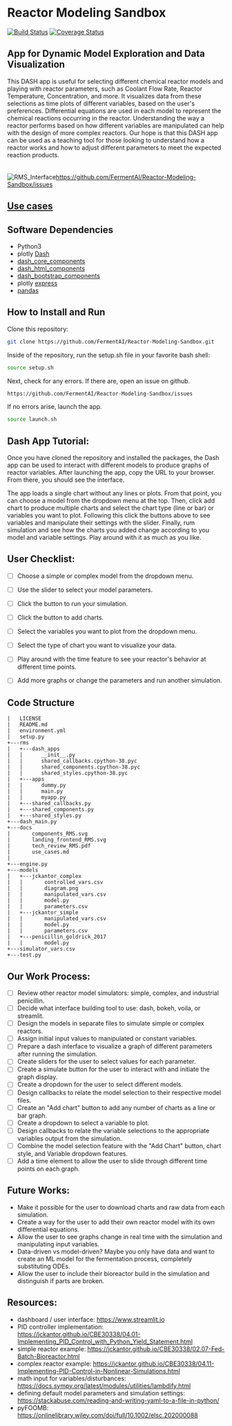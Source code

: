 # Reactor Modeling Sandbox
[![Build Status](https://www.travis-ci.com/FermentAI/Reactor-Modeling-Sandbox.svg?branch=main)](https://www.travis-ci.com/github/FermentAI/Reactor-Modeling-Sandbox)
[![Coverage Status](https://coveralls.io/repos/github/FermentAI/Reactor-Modeling-Sandbox/badge.svg)](https://coveralls.io/github/FermentAI/Reactor-Modeling-Sandbox)

## App for Dynamic Model Exploration and Data Visualization
This DASH app is useful for selecting different chemical reactor models and playing with reactor parameters, such as Coolant Flow Rate, Reactor Temperature, Concentration, and more. It visualizes data from these selections as time plots of different variables, based on the user's preferences. Differential equations are used in each model to represent the chemical reactions occurring in the reactor. Understanding the way a reactor performs based on how different variables are manipulated can help with the design of more complex reactors. Our hope is that this DASH app can be used as a teaching tool for those looking to understand how a reactor works and how to adjust different parameters to meet the expected reaction products.
\
\
\
![RMS_Interface](https://user-images.githubusercontent.com/76971900/111372420-dc3a0a00-8657-11eb-8d50-49954cff9bc9.png)https://github.com/FermentAI/Reactor-Modeling-Sandbox/issues

## [Use cases](https://github.com/FermentAI/Reactor-Modeling-Sandbox/blob/main/rms/docs/use_cases.md#use-cases)



## Software Dependencies
- Python3
- plotly [Dash](https://dash.plotly.com/installation)
- [dash_core_components](https://pypi.org/project/dash-core-components/)
- [dash_html_components](https://pypi.org/project/dash-html-components/)
- [dash_bootstrap_components]()
- plotly [express](https://pypi.org/project/plotly-express/)
- [pandas](https://pandas.pydata.org/docs/getting_started/install.html)

## How to Install and Run
Clone this repository:

```sh
git clone https://github.com/FermentAI/Reactor-Modeling-Sandbox.git
```
Inside of the repository, run the setup.sh file in your favorite bash shell:
```sh
source setup.sh
```
Next, check for any errors. If there are, open an issue on github.
```sh
https://github.com/FermentAI/Reactor-Modeling-Sandbox/issues
```
If no errors arise, launch the app.
```sh
source launch.sh
```
## Dash App Tutorial:
Once you have cloned the repository and installed the packages, the Dash app can be used to interact with different models to produce graphs of reactor variables. After launching the app, copy the URL to your browser. From there, you should see the interface.

The app loads a single chart without any lines or plots. From that point, you can choose a model from the dropdown menu at the top. Then, click add chart to produce multiple charts and select the chart type (line or bar) or variables you want to plot. Following this click the buttons above to see variables and manipulate their settings with the slider. Finally, rum simulation and see how the charts you added change according to you model and variable settings. Play around with it as much as you like.

## User Checklist:
- [ ] Choose a simple or complex model from the dropdown menu.
- [ ] Use the slider to select your model parameters.
- [ ] Click the button to run your simulation.
- [ ] Click the button to add charts.
- [ ] Select the variables you want to plot from the dropdown menu.
- [ ] Select the type of chart you want to visualize your data.
- [ ] Play around with the time feature to see your reactor's behavior at different time points.
- [ ] Add more graphs or change the parameters and run another simulation.


## Code Structure
```
|   LICENSE
|   README.md
|   environment.yml
|   setup.py
+---rms
|   +---dash_apps
|   |      __init__.py
|   |      shared_callbacks.cpython-38.pyc
|   |      shared_components.cpython-38.pyc
|   |      shared_styles.cpython-38.pyc
|   +---apps
|   |      dummy.py
|   |      main.py
|   |      myapp.py
|   +---shared_callbacks.py
|   +---shared_components.py
|   +---shared_styles.py
+---dash_main.py
+---docs
|       components_RMS.svg
|       landing_frontend_RMS.svg
|       tech_review_RMS.pdf
|       use_cases.md
|
+---engine.py
+---models
|   +---jckantor_complex
|   |       controlled_vars.csv
|   |       diagram.png
|   |       manipulated_vars.csv
|   |       model.py
|   |       parameters.csv
|   +---jckantor_simple
|   |       manipulated_vars.csv
|   |       model.py
|   |       parameters.csv
|   +---penicillin_goldrick_2017
|   |       model.py
+---simulator_vars.csv
+---test.py
```

## Our Work Process:
- [ ] Review other reactor model simulators: simple, complex, and industrial penicillin.
- [ ] Decide what interface building tool to use: dash, bokeh, voila, or streamlit.
- [ ] Design the models in separate files to simulate simple or complex reactors.
- [ ] Assign initial input values to manipulated or constant variables.
- [ ] Prepare a dash interface to visualize a graph of different parameters after running the simulation.
- [ ] Create sliders for the user to select values for each parameter.
- [ ] Create a simulate button for the user to interact with and initiate the graph display.
- [ ] Create a dropdown for the user to select different models.
- [ ] Design callbacks to relate the model selection to their respective model files.
- [ ] Create an "Add chart" button to add any number of charts as a line or bar graph.
- [ ] Create a dropdown to select a variable to plot.
- [ ] Design callbacks to relate the variable selections to the appropriate variables output from the simulation.
- [ ] Combine the model selection feature with the "Add Chart" button, chart style, and Variable dropdown features.
- [ ] Add a time element to allow the user to slide through different time points on each graph.

## Future Works:
- Make it possible for the user to download charts and raw data from each simulation.
- Create a way for the user to add their own reactor model with its own differential equations.
- Allow the user to see graphs change in real time with the simulation and manipulating input variables.
- Data-driven vs model-driven? Maybe you only have data and want to create an ML model for the fermentation process, completely substituting ODEs.
- Allow the user to include their bioreactor build in the simulation and distinguish if parts are broken.

## Resources:
- dashboard / user interface: https://www.streamlit.io
- PID controller implementation: https://jckantor.github.io/CBE30338/04.01-Implementing_PID_Control_with_Python_Yield_Statement.html
- simple reactor example: https://jckantor.github.io/CBE30338/02.07-Fed-Batch-Bioreactor.html
- complex reactor example: https://jckantor.github.io/CBE30338/04.11-Implementing-PID-Control-in-Nonlinear-Simulations.html
- math input for variables/disturbances: https://docs.sympy.org/latest/modules/utilities/lambdify.html
- defining default model parameters and simulation settings: https://stackabuse.com/reading-and-writing-yaml-to-a-file-in-python/
- pyFOOMB: https://onlinelibrary.wiley.com/doi/full/10.1002/elsc.202000088
